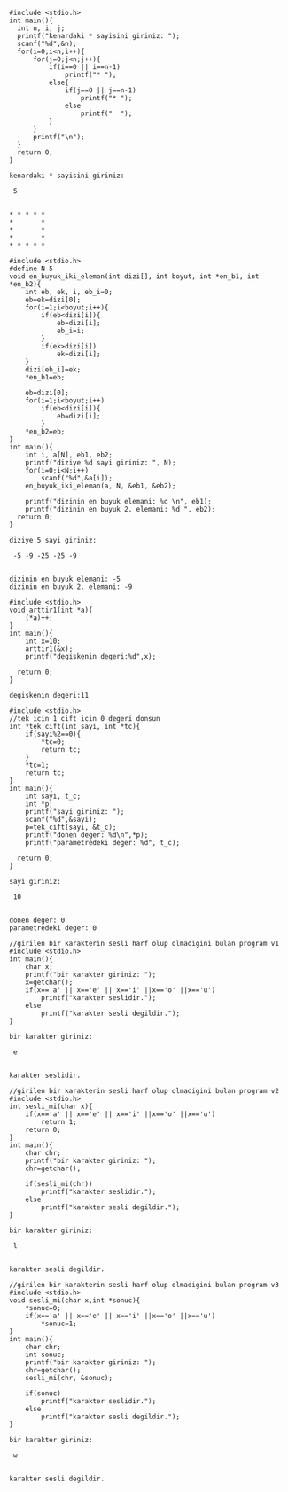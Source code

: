 ```text/x-csrc
#include <stdio.h>
int main(){
  int n, i, j;
  printf("kenardaki * sayisini giriniz: ");
  scanf("%d",&n);
  for(i=0;i<n;i++){
      for(j=0;j<n;j++){
          if(i==0 || i==n-1)
              printf("* ");
          else{
              if(j==0 || j==n-1)
                  printf("* ");
              else
                  printf("  ");   
          }
      }
      printf("\n");
  } 
  return 0;
}
```

    kenardaki * sayisini giriniz: 

     5


    * * * * * 
    *       * 
    *       * 
    *       * 
    * * * * * 



```text/x-csrc
#include <stdio.h>
#define N 5
void en_buyuk_iki_eleman(int dizi[], int boyut, int *en_b1, int *en_b2){
    int eb, ek, i, eb_i=0;
    eb=ek=dizi[0];
    for(i=1;i<boyut;i++){
        if(eb<dizi[i]){
            eb=dizi[i];
            eb_i=i;
        }
        if(ek>dizi[i])
            ek=dizi[i];
    }
    dizi[eb_i]=ek;
    *en_b1=eb;
    
    eb=dizi[0];
    for(i=1;i<boyut;i++)
        if(eb<dizi[i]){
            eb=dizi[i];
        }
    *en_b2=eb;
}
int main(){
    int i, a[N], eb1, eb2;
    printf("diziye %d sayi giriniz: ", N);
    for(i=0;i<N;i++)
        scanf("%d",&a[i]);
    en_buyuk_iki_eleman(a, N, &eb1, &eb2);
    
    printf("dizinin en buyuk elemani: %d \n", eb1);
    printf("dizinin en buyuk 2. elemani: %d ", eb2);
  return 0;
}
```

    diziye 5 sayi giriniz: 

     -5 -9 -25 -25 -9


    dizinin en buyuk elemani: -5 
    dizinin en buyuk 2. elemani: -9 


```text/x-csrc
#include <stdio.h>
void arttir1(int *a){
    (*a)++;
}
int main(){
    int x=10;
    arttir1(&x);
    printf("degiskenin degeri:%d",x);
    
  return 0;
}
```

    degiskenin degeri:11


```text/x-csrc
#include <stdio.h>
//tek icin 1 cift icin 0 degeri donsun
int *tek_cift(int sayi, int *tc){
    if(sayi%2==0){
        *tc=0;
        return tc;
    }
    *tc=1;
    return tc; 
}
int main(){
    int sayi, t_c;
    int *p;
    printf("sayi giriniz: ");
    scanf("%d",&sayi);
    p=tek_cift(sayi, &t_c);
    printf("donen deger: %d\n",*p);
    printf("parametredeki deger: %d", t_c);
    
  return 0;
}
```

    sayi giriniz: 

     10


    donen deger: 0
    parametredeki deger: 0


```text/x-csrc
//girilen bir karakterin sesli harf olup olmadigini bulan program v1
#include <stdio.h>
int main(){
    char x;
    printf("bir karakter giriniz: ");
    x=getchar();
    if(x=='a' || x=='e' || x=='i' ||x=='o' ||x=='u')
        printf("karakter seslidir.");
    else
        printf("karakter sesli degildir.");  
}
```

    bir karakter giriniz: 

     e


    karakter seslidir.


```text/x-csrc
//girilen bir karakterin sesli harf olup olmadigini bulan program v2
#include <stdio.h>
int sesli_mi(char x){
    if(x=='a' || x=='e' || x=='i' ||x=='o' ||x=='u')
        return 1;
    return 0;
}
int main(){
    char chr;
    printf("bir karakter giriniz: ");
    chr=getchar();
    
    if(sesli_mi(chr))
        printf("karakter seslidir.");
    else
        printf("karakter sesli degildir.");  
}
```

    bir karakter giriniz: 

     l


    karakter sesli degildir.


```text/x-csrc
//girilen bir karakterin sesli harf olup olmadigini bulan program v3
#include <stdio.h>
void sesli_mi(char x,int *sonuc){
    *sonuc=0;
    if(x=='a' || x=='e' || x=='i' ||x=='o' ||x=='u')
        *sonuc=1;      
}
int main(){
    char chr;
    int sonuc;
    printf("bir karakter giriniz: ");
    chr=getchar();
    sesli_mi(chr, &sonuc);
    
    if(sonuc)
        printf("karakter seslidir.");
    else
        printf("karakter sesli degildir.");  
}
```

    bir karakter giriniz: 

     w


    karakter sesli degildir.
